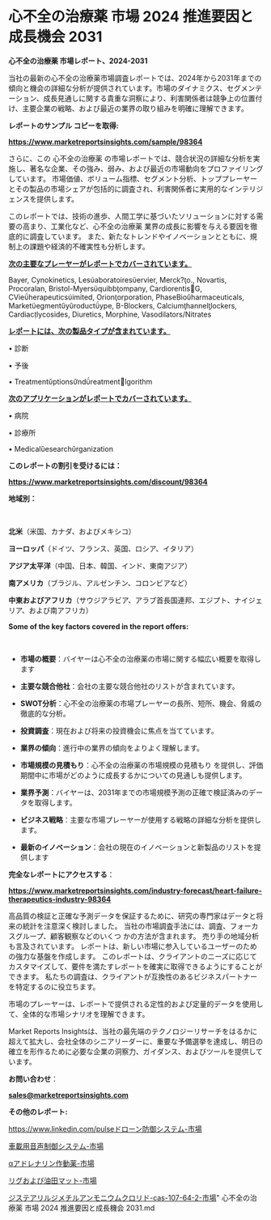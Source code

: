 # 心不全の治療薬 市場 2024 推進要因と成長機会 2031

<strong>心不全の治療薬 市場レポート、2024-2031</strong>

当社の最新の心不全の治療薬市場調査レポートでは、2024年から2031年までの傾向と機会の詳細な分析が提供されています。市場のダイナミクス、セグメンテーション、成長見通しに関する貴重な洞察により、利害関係者は競争上の位置付け、主要企業の戦略、および最近の業界の取り組みを明確に理解できます。



<strong>レポートのサンプル コピーを取得:</strong> <a href=https://www.marketreportsinsights.com/sample/98364>

<strong><u>https://www.marketreportsinsights.com/sample/98364</u></strong></a>

さらに、この 心不全の治療薬 の市場レポートでは、競合状況の詳細な分析を実施し、著名な企業、その強み、弱み、および最近の市場動向をプロファイリングしています。 市場価値、ボリューム指標、セグメント分析、トッププレーヤーとその製品の市場シェアが包括的に調査され、利害関係者に実用的なインテリジェンスを提供します。

このレポートでは、技術の進歩、人間工学に基づいたソリューションに対する需要の高まり、工業化など、心不全の治療薬 業界の成長に影響を与える要因を徹底的に調査しています。 また、新たなトレンドやイノベーションとともに、規制上の課題や経済的不確実性も分析します。



<strong><u>次の主要なプレーヤーがレポートでカバーされています。</u></strong>

Bayer, Cynokinetics, Lesaboratoireservier, Merck?o., Novartis, Procoralan, Bristol-Myersquibbompany, CardiorentisG, CVieherapeuticsimited, Orionorporation, PhaseBioharmaceuticals, Marketegmentyroductype, B-Blockers, Calciumhannellockers, Cardiaclycosides, Diuretics, Morphine, Vasodilators/Nitrates



<strong><u><b>レポートには、次の製品タイプが含まれています。</b></u></strong>

• 診断

• 予後

• Treatmentptionsndreatmentlgorithm



<strong><u><b>次のアプリケーションがレポートでカバーされています。</b></u></strong>

• 病院

• 診療所

• Medicalesearchrganization



<strong><b>このレポートの割引を受けるには：</b></strong>

<a href=https://www.marketreportsinsights.com/discount/98364>

<strong><u>https://www.marketreportsinsights.com/discount/98364</u></strong></a>



<strong>地域別：</strong>

<strong> </strong>



<strong>北米</strong>（米国、カナダ、およびメキシコ）



<strong>ヨーロッパ</strong>（ドイツ、フランス、英国、ロシア、イタリア）



<strong>アジア太平洋</strong>（中国、日本、韓国、インド、東南アジア）



<strong>南アメリカ</strong>（ブラジル、アルゼンチン、コロンビアなど）



<strong>中東およびアフリカ</strong>（サウジアラビア、アラブ首長国連邦、エジプト、ナイジェリア、および南アフリカ）



<strong>Some of the key factors covered in the report offers:</strong>

<strong> </strong>
<ul>
  <li>

<strong>市場の概要</strong>：バイヤーは心不全の治療薬の市場に関する幅広い概要を取得します</li>
  <li>

<strong>主要な競合他社</strong>：会社の主要な競合他社のリストが含まれています。</li>
  <li>

<strong>SWOT分析</strong>：心不全の治療薬の市場プレーヤーの長所、短所、機会、脅威の徹底的な分析。</li>
  <li>

<strong>投資調査</strong>：現在および将来の投資機会に焦点を当てています。</li>
  <li>

<strong>業界の傾向</strong>：進行中の業界の傾向をよりよく理解します。</li>
  <li>

<strong>市場規模の見積もり</strong>：心不全の治療薬の市場規模の見積もり を提供し、評価期間中に市場がどのように成長するかについての見通しも提供します。</li>
  <li>

<strong>業界予測</strong>：バイヤーは、2031年までの市場規模予測の正確で検証済みのデータを取得します。</li>
  <li>

<strong>ビジネス戦略</strong>：主要な市場プレーヤーが使用する戦略の詳細な分析を提供します。</li>
  <li>

<strong>最新のイノベーション</strong>：会社の現在のイノベーションと新製品のリストを提供します</li>
</ul>


<strong>完全なレポートにアクセスする</strong>：

<a href=https://www.marketreportsinsights.com/industry-forecast/heart-failure-therapeutics-industry-98364>

<strong><u>https://www.marketreportsinsights.com/industry-forecast/heart-failure-therapeutics-industry-98364</u></strong></a>

高品質の検証と正確な予測データを保証するために、研究の専門家はデータと将来の統計を注意深く検討しました。 当社の市場調査手法には、調査、フォーカスグループ、顧客観察などのいくつ かの方法が含まれます。 売り手の地域分析も言及されています。 レポートは、新しい市場に参入しているユーザーのための強力な基盤を作成します。 このレポートは、クライアントのニーズに応じてカスタマイズして、要件を満たすレポートを確実に取得できるようにすることができます。 私たちの調査は、クライアントが互換性のあるビジネスパートナーを特定するのに役立ちます。

市場のプレーヤーは、レポートで提供される定性的および定量的データを使用して、全体的な市場シナリオを理解できます。

Market Reports Insightsは、当社の最先端のテクノロジーリサーチをはるかに超えて拡大し、会社全体のシニアリーダーに、重要な予備選挙を達成し、明日の確立を形作るために必要な企業の洞察力、ガイダンス、およびツールを提供しています。



<strong><b>お問い合わせ</b></strong>：

<a href=mailto:sales@marketreportsinsights.com>

<strong><u>sales@marketreportsinsights.com</u></strong></a>



<strong>その他のレポート:</strong>

<a href=https://www.linkedin.com/pulseドローン防御システム-市場-2023-総合分析と事業成長戦略-2030-0zcvf/>https://www.linkedin.com/pulseドローン防御システム-市場</a>

<a href=https://www.linkedin.com/pulse/車載用音声制御システム-市場-2023-swot-分析と成長率-2030-pr-news-hub-bvawf/>車載用音声制御システム-市場</a>

<a href=https://www.linkedin.com/pulse/αアドレナリン作動薬-市場-2023-年のダイナミクスとビジネストレンド-klxuf/>αアドレナリン作動薬-市場</a>

<a href=https://www.linkedin.com/pulse/リグおよび油田マット-市場-2023-新興市場-将来の動向と市場需要-bu2mc/>リグおよび油田マット-市場</a>

<a href=https://www.linkedin.com/pulse/ジステアリルジメチルアンモニウムクロリド-cas-107-64-2-市場-bu3gf/>ジステアリルジメチルアンモニウムクロリド-cas-107-64-2-市場</a>"	心不全の治療薬 市場 2024 推進要因と成長機会 2031.md
